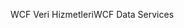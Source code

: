 <span data-ttu-id="f0e38-101">WCF Veri Hizmetleri</span><span class="sxs-lookup"><span data-stu-id="f0e38-101">WCF Data Services</span></span>